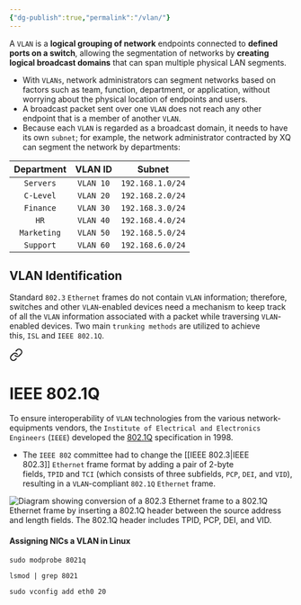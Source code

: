 ```yaml
---
{"dg-publish":true,"permalink":"/vlan/"}
---
```


A `VLAN` is a **logical grouping of network** endpoints connected to **defined ports on a switch**, allowing the segmentation of networks by **creating logical broadcast domains** that can span multiple physical LAN segments.
- With `VLANs`, network administrators can segment networks based on factors such as team, function, department, or application, without worrying about the physical location of endpoints and users.
- A broadcast packet sent over one `VLAN` does not reach any other endpoint that is a member of another `VLAN`.
- Because each `VLAN` is regarded as a broadcast domain, it needs to have its own `subnet`; for example, the network administrator contracted by XQ can segment the network by departments:

| **Department** | **VLAN ID** |    **Subnet**    |
| :------------: | :---------: | :--------------: |
|   `Servers`    |  `VLAN 10`  | `192.168.1.0/24` |
|   `C-Level`    |  `VLAN 20`  | `192.168.2.0/24` |
|   `Finance`    |  `VLAN 30`  | `192.168.3.0/24` |
|      `HR`      |  `VLAN 40`  | `192.168.4.0/24` |
|  `Marketing`   |  `VLAN 50`  | `192.168.5.0/24` |
|   `Support`    |  `VLAN 60`  | `192.168.6.0/24` |
## VLAN Identification

Standard `802.3` `Ethernet` frames do not contain `VLAN` information; therefore, switches and other `VLAN`-enabled devices need a mechanism to keep track of all the `VLAN` information associated with a packet while traversing `VLAN`-enabled devices. Two main `trunking methods` are utilized to achieve this, `ISL` and `IEEE 802.1Q`.

 
<div class="transclusion internal-embed is-loaded"><a class="markdown-embed-link" href="/802-1-q/" aria-label="Open link"><svg xmlns="http://www.w3.org/2000/svg" width="24" height="24" viewBox="0 0 24 24" fill="none" stroke="currentColor" stroke-width="2" stroke-linecap="round" stroke-linejoin="round" class="svg-icon lucide-link"><path d="M10 13a5 5 0 0 0 7.54.54l3-3a5 5 0 0 0-7.07-7.07l-1.72 1.71"></path><path d="M14 11a5 5 0 0 0-7.54-.54l-3 3a5 5 0 0 0 7.07 7.07l1.71-1.71"></path></svg></a><div class="markdown-embed">

<div class="markdown-embed-title">

# IEEE 802.1Q

</div>



To ensure interoperability of `VLAN` technologies from the various network-equipments vendors, the `Institute of Electrical and Electronics Engineers` (`IEEE`) developed the [802.1Q](https://ieeexplore.ieee.org/document/10004498) specification in 1998.
- The `IEEE 802` committee had to change the [[IEEE 802.3\|IEEE 802.3]] `Ethernet` frame format by adding a pair of 2-byte fields, `TPID` and `TCI` (which consists of three subfields, `PCP`, `DEI`, and `VID`), resulting in a `VLAN`-compliant `802.1Q` `Ethernet` frame.

![Diagram showing conversion of a 802.3 Ethernet frame to a 802.1Q Ethernet frame by inserting a 802.1Q header between the source address and length fields. The 802.1Q header includes TPID, PCP, DEI, and VID.](https://academy.hackthebox.com/storage/modules/34/8023_Legacy_8021Q_Ethernet_Frames.png)



</div></div>



#### Assigning NICs a VLAN in Linux

```shell-session
sudo modprobe 8021q
```

```shell-session
lsmod | grep 8021
```

```shell-session
sudo vconfig add eth0 20
```